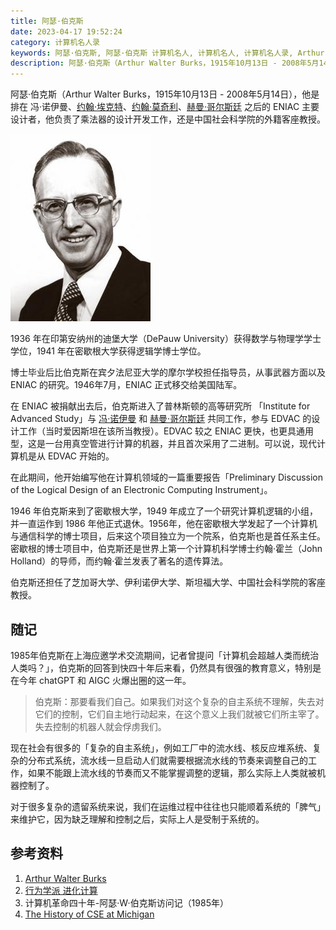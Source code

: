 ```yaml
---
title: 阿瑟·伯克斯
date: 2023-04-17 19:52:24
category: 计算机名人录
keywords: 阿瑟·伯克斯, 阿瑟·伯克斯 计算机名人, 计算机名人, 计算机名人录, Arthur Burks, Arthur Walter Burks
description: 阿瑟·伯克斯（Arthur Walter Burks，1915年10月13日 - 2008年5月14日），ENIAC 的主要设计者，还是中国社会科学院的外籍客座教授。
---
```


阿瑟·伯克斯（Arthur Walter Burks，1915年10月13日 - 2008年5月14日），他是排在 冯·诺伊曼、[约翰·埃克特](http://www.edulinks.cn/2021/03/12/20210314-john-eckert/)、[约翰·莫奇利](http://www.edulinks.cn/2021/03/21/20210321-john-mauchly/)、[赫曼·哥尔斯廷](http://www.edulinks.cn/2021/04/11/20210411-herman-goldstine/) 之后的 ENIAC 主要设计者，他负责了乘法器的设计开发工作，还是中国社会科学院的外籍客座教授。

![img](20230417-arthur-burks/arthur-burks.jpg)

1936 年在印第安纳州的迪堡大学（DePauw University）获得数学与物理学学士学位，1941 年在密歇根大学获得逻辑学博士学位。

博士毕业后比伯克斯在宾夕法尼亚大学的摩尔学校担任指导员，从事武器方面以及 ENIAC 的研究。1946年7月，ENIAC 正式移交给美国陆军。

在 ENIAC 被捐献出去后，伯克斯进入了普林斯顿的高等研究所 「Institute for Advanced Study」与 [冯·诺伊曼](http://www.edulinks.cn/2021/01/17/20210117-john-von-neumann/) 和 [赫曼·哥尔斯廷](http://www.edulinks.cn/2021/04/11/20210411-herman-goldstine/) 共同工作，参与 EDVAC 的设计工作（当时爱因斯坦在该所当教授）。EDVAC 较之 ENIAC 更快，也更具通用型，这是一台用真空管进行计算的机器，并且首次采用了二进制。可以说，现代计算机是从 EDVAC 开始的。

在此期间，他开始编写他在计算机领域的一篇重要报告「Preliminary Discussion of the Logical Design of an Electronic Computing Instrument」。

1946 年伯克斯来到了密歇根大学，1949 年成立了一个研究计算机逻辑的小组，并一直运作到 1986 年他正式退休。1956年，他在密歇根大学发起了一个计算机与通信科学的博士项目，后来这个项目独立为一个院系，伯克斯也是首任系主任。密歇根的博士项目中，伯克斯还是世界上第一个计算机科学博士约翰·霍兰（John Holland）的导师，而约翰·霍兰发表了著名的遗传算法。

伯克斯还担任了芝加哥大学、伊利诺伊大学、斯坦福大学、中国社会科学院的客座教授。

## 随记

1985年伯克斯在上海应邀学术交流期间，记者曾提问「计算机会超越人类而统治人类吗？」，伯克斯的回答到快四十年后来看，仍然具有很强的教育意义，特别是在今年 chatGPT 和 AIGC 火爆出圈的这一年。

> 伯克斯：那要看我们自己。如果我们对这个复杂的自主系统不理解，失去对它们的控制，它们自主地行动起来，在这个意义上我们就被它们所主宰了。失去控制的机器人就会俘虏我们。

现在社会有很多的「复杂的自主系统」，例如工厂中的流水线、核反应堆系统、复杂的分布式系统，流水线一旦启动人们就需要根据流水线的节奏来调整自己的工作，如果不能跟上流水线的节奏而又不能掌握调整的逻辑，那么实际上人类就被机器控制了。

对于很多复杂的遗留系统来说，我们在运维过程中往往也只能顺着系统的「脾气」来维护它，因为缺乏理解和控制之后，实际上人是受制于系统的。

## 参考资料

1. [Arthur Walter Burks](https://history.computer.org/pioneers/burks-aw.html)
1. [行为学派 进化计算](https://blog.csdn.net/qq_45540735/article/details/126470929)
1. 计算机革命四十年-阿瑟·W·伯克斯访问记（1985年）
1. [The History of CSE at Michigan](https://cse.engin.umich.edu/about/history/)
